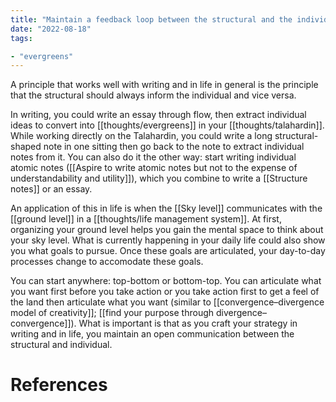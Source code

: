 ```yaml
---
title: "Maintain a feedback loop between the structural and the individual"
date: "2022-08-18"
tags:

- "evergreens"
---
```


A principle that works well with writing and in life in general is the principle that the structural should always inform the individual and vice versa.

In writing, you could write an essay through flow, then extract individual ideas to convert into [[thoughts/evergreens]] in your [[thoughts/talahardin]]. While working directly on the Talahardin, you could write a long structural-shaped note in one sitting then go back to the note to extract individual notes from it. You can also do it the other way: start writing individual atomic notes ([[Aspire to write atomic notes but not to the expense of understandability and utility]]), which you combine to write a [[Structure notes]] or an essay.

An application of this in life is when the [[Sky level]] communicates with the [[ground level]] in a [[thoughts/life management system]]. At first, organizing your ground level helps you gain the mental space to think about your sky level. What is currently happening in your daily life could also show you what goals to pursue. Once these goals are articulated, your day-to-day processes change to accomodate these goals.

You can start anywhere: top-bottom or bottom-top. You can articulate what you want first before you take action or you take action first to get a feel of the land then articulate what you want (similar to [[convergence–divergence model of creativity]]; [[find your purpose through divergence–convergence]]). What is important is that as you craft your strategy in writing and in life, you maintain an open communication between the structural and individual.

# References
